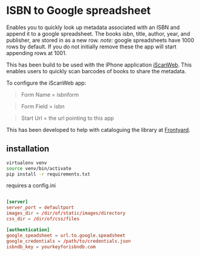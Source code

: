 # ISBN to Google spreadsheet

Enables you to quickly look up metadata associated with an ISBN and append it to a google spreadsheet. The books isbn, title, author, year, and publisher, are stored in as a new row.
*note:* google spreadsheets have 1000 rows by default. If you do not initially remove these the app will start appending rows at 1001.

This has been build to be used with the iPhone application [iScanWeb](https://itunes.apple.com/us/app/iscan-scan-barcodes-to-web/id443235962?mt=8). This enables users to quickly scan barcodes of books to share the metadata.

To configure the iScanWeb app:

> Form Name = isbnform

> Form Field = isbn

> Start Url = the url pointing to this app

This has been developed to help with cataloguing the library at [Frontyard](www.frontyardprojects.org/library).

## installation

```sh 
virtualenv venv
source venv/bin/activate
pip install -r requirements.txt

```

requires a config.ini

```conf

[server]
server_port = defaultport
images_dir = /dir/of/static/images/directory
css_dir = /dir/of/css/files

[authentication]
google_speadsheet = url.to.google.speadsheet 
google_credentials = /path/to/credentials.json
isbndb_key = yourkeyforisbndb.com

```